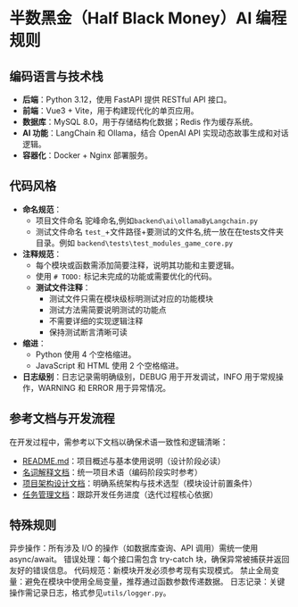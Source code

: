# 半数黑金（Half Black Money）AI 编程规则

## 编码语言与技术栈
- **后端**：Python 3.12，使用 FastAPI 提供 RESTful API 接口。
- **前端**：Vue3 + Vite，用于构建现代化的单页应用。
- **数据库**：MySQL 8.0，用于存储结构化数据；Redis 作为缓存系统。
- **AI 功能**：LangChain 和 Ollama，结合 OpenAI API 实现动态故事生成和对话逻辑。
- **容器化**：Docker + Nginx 部署服务。

## 代码风格
- **命名规范**：
  - 项目文件命名 驼峰命名,例如`backend\ai\ollamaByLangchain.py`
  - 测试文件命名 `test_`+文件路径+要测试的文件名,统一放在在tests文件夹目录。例如 `backend\tests\test_modules_game_core.py`
- **注释规范**：
  - 每个模块或函数需添加简要注释，说明其功能和主要逻辑。
  - 使用 `# TODO:` 标记未完成的功能或需要优化的代码。
  - **测试文件注释**：
    - 测试文件只需在模块级标明测试对应的功能模块
    - 测试方法需简要说明测试的功能点
    - 不需要详细的实现逻辑注释
    - 保持测试断言清晰可读
- **缩进**：
  - Python 使用 4 个空格缩进。
  - JavaScript 和 HTML 使用 2 个空格缩进。
- **日志级别**：日志记录需明确级别，DEBUG 用于开发调试，INFO 用于常规操作，WARNING 和 ERROR 用于异常情况。

## 参考文档与开发流程
在开发过程中，需参考以下文档以确保术语一致性和逻辑清晰：
- [README.md](Readme.md)：项目概述与基本使用说明（设计阶段必读）
- [名词解释文档](docs\名词解释.md)：统一项目术语（编码阶段实时参考）
- [项目架构设计文档](docs\项目架构设计.md)：明确系统架构与技术选型（模块设计前置条件）
- [任务管理文档](docs\任务管理.md)：跟踪开发任务进度（迭代过程核心依据）

## 特殊规则
异步操作：所有涉及 I/O 的操作（如数据库查询、API 调用）需统一使用 async/await。
错误处理：每个接口需包含 try-catch 块，确保异常被捕获并返回友好的错误信息。
代码规范：新模块开发必须参考现有实现模式。
禁止全局变量：避免在模块中使用全局变量，推荐通过函数参数传递数据。
日志记录：关键操作需记录日志，格式参见`utils/logger.py`。
